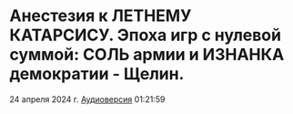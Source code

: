 # Анестезия к ЛЕТНЕМУ КАТАРСИСУ. Эпоха игр с нулевой суммой: СОЛЬ армии и ИЗНАНКА демократии - Щелин.

24 апреля 2024 г. [Аудиоверсия](https://e.pcloud.link/publink/show?code=XZ7nndZn20lzeMqBHfE7Bk6jlz4fSmwuzLk) 01:21:59
